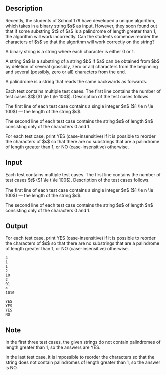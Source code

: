 ## Description

<div><p>Recently, the students of School 179 have developed a unique algorithm, which takes in a binary string $s$ as input. However, they soon found out that if some substring $t$ of $s$ is a palindrome of length greater than <span class="tex-font-style-tt">1</span>, the algorithm will work incorrectly. Can the students somehow reorder the characters of $s$ so that the algorithm will work correctly on the string?</p><p>A binary string is a string where each character is either <span class="tex-font-style-tt">0</span> or <span class="tex-font-style-tt">1</span>.</p><p>A string $a$ is a substring of a string $b$ if $a$ can be obtained from $b$ by deletion of several (possibly, zero or all) characters from the beginning and several (possibly, zero or all) characters from the end.</p><p>A palindrome is a string that reads the same backwards as forwards.</p></div><div class="input-specification"><p>Each test contains multiple test cases. The first line contains the number of test cases $t$ ($1 \le t \le 100$). Description of the test cases follows.</p><p>The first line of each test case contains a single integer $n$ ($1 \le n \le 100$) — the length of the string $s$.</p><p>The second line of each test case contains the string $s$ of length $n$ consisting only of the characters <span class="tex-font-style-tt">0</span> and <span class="tex-font-style-tt">1</span>.</p></div><div class="output-specification"><p>For each test case, print <span class="tex-font-style-tt">YES</span> (case-insensitive) if it is possible to reorder the characters of $s$ so that there are no substrings that are a palindrome of length greater than <span class="tex-font-style-tt">1</span>, or <span class="tex-font-style-tt">NO</span> (case-insensitive) otherwise.</p></div>

## Input

<p>Each test contains multiple test cases. The first line contains the number of test cases $t$ ($1 \le t \le 100$). Description of the test cases follows.</p><p>The first line of each test case contains a single integer $n$ ($1 \le n \le 100$) — the length of the string $s$.</p><p>The second line of each test case contains the string $s$ of length $n$ consisting only of the characters <span class="tex-font-style-tt">0</span> and <span class="tex-font-style-tt">1</span>.</p>

## Output

<p>For each test case, print <span class="tex-font-style-tt">YES</span> (case-insensitive) if it is possible to reorder the characters of $s$ so that there are no substrings that are a palindrome of length greater than <span class="tex-font-style-tt">1</span>, or <span class="tex-font-style-tt">NO</span> (case-insensitive) otherwise.</p>





```input1
4
1
1
2
10
2
01
4
1010
```




```output1
YES
YES
YES
NO
```



## Note

<p>In the first three test cases, the given strings do not contain palindromes of length greater than <span class="tex-font-style-tt">1</span>, so the answers are <span class="tex-font-style-tt">YES</span>.</p><p>In the last test case, it is impossible to reorder the characters so that the string does not contain palindromes of length greater than <span class="tex-font-style-tt">1</span>, so the answer is <span class="tex-font-style-tt">NO</span>.</p>
